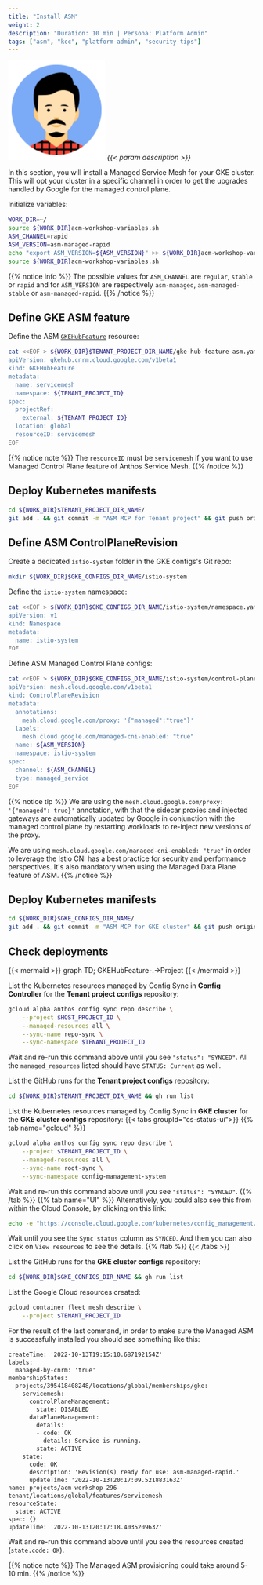 ```yaml
---
title: "Install ASM"
weight: 2
description: "Duration: 10 min | Persona: Platform Admin"
tags: ["asm", "kcc", "platform-admin", "security-tips"]
---
```

![Platform Admin](/images/platform-admin.png)
_{{< param description >}}_

In this section, you will install a Managed Service Mesh for your GKE cluster. This will opt your cluster in a specific channel in order to get the upgrades handled by Google for the managed control plane.

Initialize variables:
```Bash
WORK_DIR=~/
source ${WORK_DIR}acm-workshop-variables.sh
ASM_CHANNEL=rapid
ASM_VERSION=asm-managed-rapid
echo "export ASM_VERSION=${ASM_VERSION}" >> ${WORK_DIR}acm-workshop-variables.sh
source ${WORK_DIR}acm-workshop-variables.sh
```
{{% notice info %}}
The possible values for `ASM_CHANNEL` are `regular`, `stable` or `rapid` and for `ASM_VERSION` are respectively `asm-managed`, `asm-managed-stable` or `asm-managed-rapid`.
{{% /notice %}}

## Define GKE ASM feature

Define the ASM [`GKEHubFeature`](https://cloud.google.com/config-connector/docs/reference/resource-docs/gkehub/gkehubfeature) resource:
```Bash
cat <<EOF > ${WORK_DIR}$TENANT_PROJECT_DIR_NAME/gke-hub-feature-asm.yaml
apiVersion: gkehub.cnrm.cloud.google.com/v1beta1
kind: GKEHubFeature
metadata:
  name: servicemesh
  namespace: ${TENANT_PROJECT_ID}
spec:
  projectRef:
    external: ${TENANT_PROJECT_ID}
  location: global
  resourceID: servicemesh
EOF
```
{{% notice note %}}
The `resourceID` must be `servicemesh` if you want to use Managed Control Plane feature of Anthos Service Mesh.
{{% /notice %}}

## Deploy Kubernetes manifests

```Bash
cd ${WORK_DIR}$TENANT_PROJECT_DIR_NAME/
git add . && git commit -m "ASM MCP for Tenant project" && git push origin main
```

## Define ASM ControlPlaneRevision

Create a dedicated `istio-system` folder in the GKE configs's Git repo:
```Bash
mkdir ${WORK_DIR}$GKE_CONFIGS_DIR_NAME/istio-system
```

Define the `istio-system` namespace:
```Bash
cat <<EOF > ${WORK_DIR}$GKE_CONFIGS_DIR_NAME/istio-system/namespace.yaml
apiVersion: v1
kind: Namespace
metadata:
  name: istio-system
EOF
```

Define ASM Managed Control Plane configs:
```Bash
cat <<EOF > ${WORK_DIR}$GKE_CONFIGS_DIR_NAME/istio-system/control-plane-configs.yaml
apiVersion: mesh.cloud.google.com/v1beta1
kind: ControlPlaneRevision
metadata:
  annotations:
    mesh.cloud.google.com/proxy: '{"managed":"true"}'
  labels:
    mesh.cloud.google.com/managed-cni-enabled: "true"
  name: ${ASM_VERSION}
  namespace: istio-system
spec:
  channel: ${ASM_CHANNEL}
  type: managed_service
EOF
```
{{% notice tip %}}
We are using the `mesh.cloud.google.com/proxy: '{"managed": true}'` annotation, with that the sidecar proxies and injected gateways are automatically updated by Google in conjunction with the managed control plane by restarting workloads to re-inject new versions of the proxy.

We are using `mesh.cloud.google.com/managed-cni-enabled: "true"` in order to leverage the Istio CNI has a best practice for security and performance perspectives. It's also mandatory when using the Managed Data Plane feature of ASM.
{{% /notice %}}

## Deploy Kubernetes manifests

```Bash
cd ${WORK_DIR}$GKE_CONFIGS_DIR_NAME/
git add . && git commit -m "ASM MCP for GKE cluster" && git push origin main
```

## Check deployments

{{< mermaid >}}
graph TD;
  GKEHubFeature-.->Project
{{< /mermaid >}}

List the Kubernetes resources managed by Config Sync in **Config Controller** for the **Tenant project configs** repository:
```Bash
gcloud alpha anthos config sync repo describe \
    --project $HOST_PROJECT_ID \
    --managed-resources all \
    --sync-name repo-sync \
    --sync-namespace $TENANT_PROJECT_ID
```
Wait and re-run this command above until you see `"status": "SYNCED"`. All the `managed_resources` listed should have `STATUS: Current` as well.

List the GitHub runs for the **Tenant project configs** repository:
```Bash
cd ${WORK_DIR}$TENANT_PROJECT_DIR_NAME && gh run list
```

List the Kubernetes resources managed by Config Sync in **GKE cluster** for the **GKE cluster configs** repository:
{{< tabs groupId="cs-status-ui">}}
{{% tab name="gcloud" %}}
```Bash
gcloud alpha anthos config sync repo describe \
    --project $TENANT_PROJECT_ID \
    --managed-resources all \
    --sync-name root-sync \
    --sync-namespace config-management-system
```
Wait and re-run this command above until you see `"status": "SYNCED"`.
{{% /tab %}}
{{% tab name="UI" %}}
Alternatively, you could also see this from within the Cloud Console, by clicking on this link:
```Bash
echo -e "https://console.cloud.google.com/kubernetes/config_management/status?clusterName=${GKE_NAME}&id=${GKE_NAME}&project=${TENANT_PROJECT_ID}"
```
Wait until you see the `Sync status` column as `SYNCED`. And then you can also click on `View resources` to see the details.
{{% /tab %}}
{{< /tabs >}}

List the GitHub runs for the **GKE cluster configs** repository:
```Bash
cd ${WORK_DIR}$GKE_CONFIGS_DIR_NAME && gh run list
```

List the Google Cloud resources created:
```Bash
gcloud container fleet mesh describe \
    --project $TENANT_PROJECT_ID
```

For the result of the last command, in order to make sure the Managed ASM is successfully installed you should see something like this:
```Plaintext
createTime: '2022-10-13T19:15:10.687192154Z'
labels:
  managed-by-cnrm: 'true'
membershipStates:
  projects/395418408248/locations/global/memberships/gke:
    servicemesh:
      controlPlaneManagement:
        state: DISABLED
      dataPlaneManagement:
        details:
        - code: OK
          details: Service is running.
        state: ACTIVE
    state:
      code: OK
      description: 'Revision(s) ready for use: asm-managed-rapid.'
      updateTime: '2022-10-13T20:17:09.521883163Z'
name: projects/acm-workshop-296-tenant/locations/global/features/servicemesh
resourceState:
  state: ACTIVE
spec: {}
updateTime: '2022-10-13T20:17:18.403520963Z'
```
Wait and re-run this command above until you see the resources created (`state.code: OK`).

{{% notice note %}}
The Managed ASM provisioning could take around 5-10 min.
{{% /notice %}}